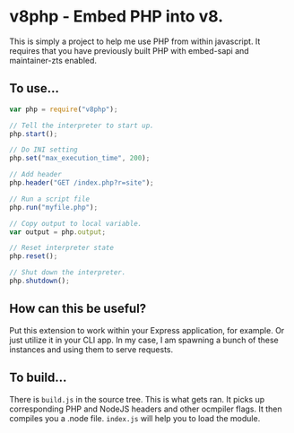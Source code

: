 # v8php - Embed PHP into v8.

This is simply a project to help me use PHP from within javascript. It requires that you have previously built PHP with embed-sapi and maintainer-zts enabled.

## To use...

```js
var php = require("v8php");

// Tell the interpreter to start up.
php.start();

// Do INI setting
php.set("max_execution_time", 200);

// Add header
php.header("GET /index.php?r=site");

// Run a script file
php.run("myfile.php");

// Copy output to local variable.
var output = php.output;

// Reset interpreter state
php.reset();

// Shut down the interpreter.
php.shutdown();
```

## How can this be useful?
Put this extension to work within your Express application, for example. Or just utilize it in your CLI app. In my case, I am spawning a bunch of these instances and using them to serve requests.

## To build...
There is `build.js` in the source tree. This is what gets ran. It picks up corresponding PHP and NodeJS headers and other ocmpiler flags. It then compiles you a .node file. `index.js` will help you to load the module.

